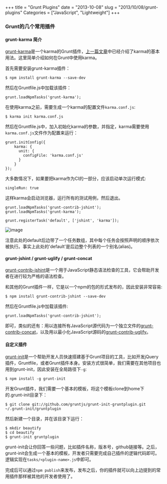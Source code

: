 +++
title = "Grunt Plugins"
date = "2013-10-08"
slug = "2013/10/08/grunt-plugins"
Categories = ["JavaScript", "Lightweight"]
+++

### Grunt的几个常用插件

#### grunt-karma 简介

[grunt-karma](https://github.com/karma-runner/grunt-karma)是一个karma的Grunt插件，[上一篇文章](http://icodeit.org/2013/10/using-karma-as-the-javascript-test-runner/)中已经介绍了karma的基本用法。这里简单介绍如何在Grunt中使用karma。

首先需要安装grunt-karma插件：

```
$ npm install grunt-karma --save-dev
```

然后在Gruntfile.js中加载该插件：

```
grunt.loadNpmTasks('grunt-karma');
```

在使用karma之前，需要生成一个karma的配置文件`karma.conf.js`:

```
$ karma init karma.conf.js
```

然后在Gruntfile.js中，加入初始化karma的参数，并指定，karma需要使用`karma.conf.js`文件作为配置来运行：

```
grunt.initConfig({
	karma: {
	  unit: {
	    configFile: 'karma.conf.js'
	  }
	}
});
```

大多数情况下，如果要把karma作为CI的一部分，应该启动单次运行模式:

```
singleRun: true
```

这样karma会启动浏览器，运行所有的测试用例，然后退出。

```
grunt.loadNpmTasks('grunt-contrib-jshint');
grunt.loadNpmTasks('grunt-karma');

grunt.registerTask('default', ['jshint', 'karma']);
```

![image](http://abruzzi.github.com/images/2013/10/grunt-karma-resized.png)


注意此处的default后边带了一个任务数组，其中每个任务会按照声明的顺序依次被执行。事实上此处的'default'是后边整个列表的一个别名(alias)。

#### grunt-jshint / grunt-uglify / grunt-concat

[grunt-contrib-jshint](https://github.com/gruntjs/grunt-contrib-jshint)是一个用于JavaScript静态语法检查的工具，它会帮助开发者在进行较为严格的语法检查。

和其他的Grunt插件一样，它是以一个npm的包的形式发布的，因此安装非常容易:

```
$ npm install grunt-contrib-jshint --save-dev
```

然后在Gruntfile.js中加载该插件:

```
grunt.loadNpmTasks('grunt-contrib-jshint');
```

即可，类似的还有：用以连接所有JavaScript源代码为一个独立文件的[grunt-contrib-concat](https://github.com/gruntjs/grunt-contrib-concat)，以及用以最小化JavaScript源码的[grunt-contrib-uglify](https://github.com/gruntjs/grunt-contrib-uglify)。

#### 自定义插件

[grunt-init](https://github.com/gruntjs/grunt-init)是一个帮助开发人员快速搭建基于Grunt项目的工具，比如开发jQuery插件，Gruntfile，或者Grunt插件本身。安装方式很简单，我们需要在其他项目也用到grunt-init，因此安装在全局路径下`-g`:

```
$ npm install -g grunt-init
```

开发Grunt插件，我们需要一个基本的模板，将这个模板clone到home下的.grunt-init目录下：

```
$ git clone git://github.com/gruntjs/grunt-init-gruntplugin.git ~/.grunt-init/gruntplugin
```

然后新建一个目录，并在该目录下运行：

```
$ mkdir beautify
$ cd beautify
$ grunt-init gruntplugin
```

grunt-init会让你回答一些问题，比如插件名称，版本号，github链接等。之后，grunt-init会生成一个基本的模板，开发者只需要完成自己插件的逻辑代码即可。逻辑实现在`tasks/<plugin-name>.js`中即可。

完成后可以通过`npm publish`来发布，发布之后，你的插件就可以向上边提到的常用插件那样被其他的开发者使用了。

